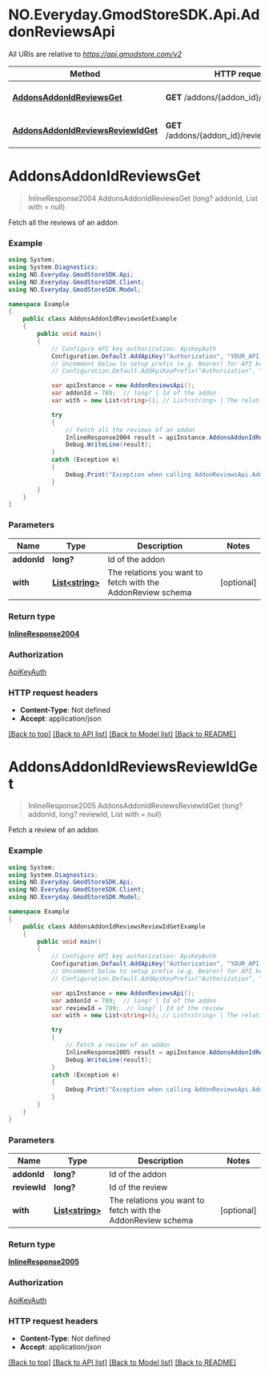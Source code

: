# NO.Everyday.GmodStoreSDK.Api.AddonReviewsApi

All URIs are relative to *https://api.gmodstore.com/v2*

Method | HTTP request | Description
------------- | ------------- | -------------
[**AddonsAddonIdReviewsGet**](AddonReviewsApi.md#addonsaddonidreviewsget) | **GET** /addons/{addon_id}/reviews | Fetch all the reviews of an addon
[**AddonsAddonIdReviewsReviewIdGet**](AddonReviewsApi.md#addonsaddonidreviewsreviewidget) | **GET** /addons/{addon_id}/reviews/{review_id} | Fetch a review of an addon

<a name="addonsaddonidreviewsget"></a>
# **AddonsAddonIdReviewsGet**
> InlineResponse2004 AddonsAddonIdReviewsGet (long? addonId, List<string> with = null)

Fetch all the reviews of an addon

### Example
```csharp
using System;
using System.Diagnostics;
using NO.Everyday.GmodStoreSDK.Api;
using NO.Everyday.GmodStoreSDK.Client;
using NO.Everyday.GmodStoreSDK.Model;

namespace Example
{
    public class AddonsAddonIdReviewsGetExample
    {
        public void main()
        {
            // Configure API key authorization: ApiKeyAuth
            Configuration.Default.AddApiKey("Authorization", "YOUR_API_KEY");
            // Uncomment below to setup prefix (e.g. Bearer) for API key, if needed
            // Configuration.Default.AddApiKeyPrefix("Authorization", "Bearer");

            var apiInstance = new AddonReviewsApi();
            var addonId = 789;  // long? | Id of the addon
            var with = new List<string>(); // List<string> | The relations you want to fetch with the AddonReview schema (optional) 

            try
            {
                // Fetch all the reviews of an addon
                InlineResponse2004 result = apiInstance.AddonsAddonIdReviewsGet(addonId, with);
                Debug.WriteLine(result);
            }
            catch (Exception e)
            {
                Debug.Print("Exception when calling AddonReviewsApi.AddonsAddonIdReviewsGet: " + e.Message );
            }
        }
    }
}
```

### Parameters

Name | Type | Description  | Notes
------------- | ------------- | ------------- | -------------
 **addonId** | **long?**| Id of the addon | 
 **with** | [**List&lt;string&gt;**](string.md)| The relations you want to fetch with the AddonReview schema | [optional] 

### Return type

[**InlineResponse2004**](InlineResponse2004.md)

### Authorization

[ApiKeyAuth](../README.md#ApiKeyAuth)

### HTTP request headers

 - **Content-Type**: Not defined
 - **Accept**: application/json

[[Back to top]](#) [[Back to API list]](../README.md#documentation-for-api-endpoints) [[Back to Model list]](../README.md#documentation-for-models) [[Back to README]](../README.md)
<a name="addonsaddonidreviewsreviewidget"></a>
# **AddonsAddonIdReviewsReviewIdGet**
> InlineResponse2005 AddonsAddonIdReviewsReviewIdGet (long? addonId, long? reviewId, List<string> with = null)

Fetch a review of an addon

### Example
```csharp
using System;
using System.Diagnostics;
using NO.Everyday.GmodStoreSDK.Api;
using NO.Everyday.GmodStoreSDK.Client;
using NO.Everyday.GmodStoreSDK.Model;

namespace Example
{
    public class AddonsAddonIdReviewsReviewIdGetExample
    {
        public void main()
        {
            // Configure API key authorization: ApiKeyAuth
            Configuration.Default.AddApiKey("Authorization", "YOUR_API_KEY");
            // Uncomment below to setup prefix (e.g. Bearer) for API key, if needed
            // Configuration.Default.AddApiKeyPrefix("Authorization", "Bearer");

            var apiInstance = new AddonReviewsApi();
            var addonId = 789;  // long? | Id of the addon
            var reviewId = 789;  // long? | Id of the review
            var with = new List<string>(); // List<string> | The relations you want to fetch with the AddonReview schema (optional) 

            try
            {
                // Fetch a review of an addon
                InlineResponse2005 result = apiInstance.AddonsAddonIdReviewsReviewIdGet(addonId, reviewId, with);
                Debug.WriteLine(result);
            }
            catch (Exception e)
            {
                Debug.Print("Exception when calling AddonReviewsApi.AddonsAddonIdReviewsReviewIdGet: " + e.Message );
            }
        }
    }
}
```

### Parameters

Name | Type | Description  | Notes
------------- | ------------- | ------------- | -------------
 **addonId** | **long?**| Id of the addon | 
 **reviewId** | **long?**| Id of the review | 
 **with** | [**List&lt;string&gt;**](string.md)| The relations you want to fetch with the AddonReview schema | [optional] 

### Return type

[**InlineResponse2005**](InlineResponse2005.md)

### Authorization

[ApiKeyAuth](../README.md#ApiKeyAuth)

### HTTP request headers

 - **Content-Type**: Not defined
 - **Accept**: application/json

[[Back to top]](#) [[Back to API list]](../README.md#documentation-for-api-endpoints) [[Back to Model list]](../README.md#documentation-for-models) [[Back to README]](../README.md)
